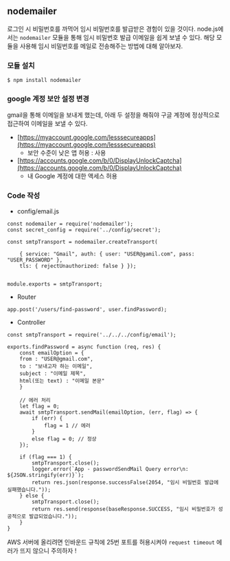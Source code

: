 ## nodemailer

로그인 시 비밀번호를 까먹어 임시 비밀번호를 발급받은 경험이 있을 것이다. node.js에서는 `nodemailer` 모듈을 통해 임시 비밀번호 발급 이메일을 쉽게 보낼 수 있다. 해당 모듈을 사용해 임시 비밀번호를 메일로 전송해주는 방법에 대해 알아보자.

### 모듈 설치

```
$ npm install nodemailer
```

### google 계정 보안 설정 변경

gmail을 통해 이메일을 보내게 했는데, 아래 두 설정을 해줘야 구글 계정에 정상적으로 접근하여 이메일을 보낼 수 있다.

- [https://myaccount.google.com/lesssecureapps](https://myaccount.google.com/lesssecureapps)
    - 보안 수준이 낮은 앱 허용 : 사용
- [https://accounts.google.com/b/0/DisplayUnlockCaptcha](https://accounts.google.com/b/0/DisplayUnlockCaptcha)
    - 내 Google 계정에 대한 액세스 허용

### Code 작성

- config/email.js

```
const nodemailer = require('nodemailer'); 
const secret_config = require('../config/secret');

const smtpTransport = nodemailer.createTransport(

    { service: "Gmail", auth: { user: "USER@gamil.com", pass: "USER_PASSWORD" }, 
    tls: { rejectUnauthorized: false } });


module.exports = smtpTransport;
```

- Router

```
app.post('/users/find-password', user.findPassword);
```

- Controller

```
const smtpTransport = require('../../../config/email');

exports.findPassword = async function (req, res) { 
    const emailOption = {
    from : "USER@gmail.com",
    to : "보내고자 하는 이메일",
    subject : "이메일 제목",
    html(또는 text) : "이메일 본문"
    }

    // 에러 처리
    let flag = 0;
    await smtpTransport.sendMail(emailOption, (err, flag) => {
        if (err) {
            flag = 1 // 에러
        }
        else flag = 0; // 정상
    });

    if (flag === 1) {
        smtpTransport.close();
        logger.error(`App - passwordSendMail Query error\n: ${JSON.stringify(err)}`);
        return res.json(response.successFalse(2054, "임시 비밀번호 발급에 실패했습니다."));
    } else {
        smtpTransport.close();
        return res.send(response(baseResponse.SUCCESS, "임시 비밀번호가 성공적으로 발급되었습니다."));
    }
}
```

AWS 서버에 올리려면 인바운드 규칙에 25번 포트를 허용시켜야 `request timeout` 에러가 뜨지 않으니 주의하자 !